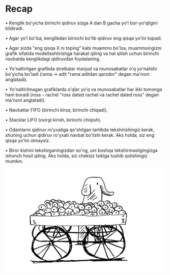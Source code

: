# Recap

• Kenglik boʻyicha birinchi qidiruv sizga A dan B gacha yoʻl bor-yoʻqligini bildiradi.

• Agar yo'l bo'lsa, kenglikdan birinchi bo'lib qidiruv eng qisqa yo'lni topadi.

• Agar sizda "eng qisqa X ni toping" kabi muammo bo'lsa, muammoingizni grafik sifatida modellashtirishga harakat qiling va hal qilish uchun birinchi navbatda kenglikdagi qidiruvdan foydalaning.

• Yo'naltirilgan grafikda strelkalar mavjud va munosabatlar o'q yo'nalishi bo'yicha bo'ladi (rama -> adit "rama aditdan qarzdor" degan ma'noni anglatadi).

• Yo'naltirilmagan grafiklarda o'qlar yo'q va munosabatlar har ikki tomonga ham boradi (ross - rachel "ross dated rachel va rachel dated ross" degan ma'noni anglatadi).

• Navbatlar FIFO (birinchi kirsa, birinchi chiqadi).

• Stacklar LIFO (oxirgi kirish, birinchi chiqish).

• Odamlarni qidiruv ro'yxatiga qo'shilgan tartibda tekshirishingiz kerak, shuning uchun qidiruv ro'yxati navbat bo'lishi kerak. Aks holda, siz eng qisqa yo'lni olmaysiz.

• Biror kishini tekshirganingizdan so'ng, uni boshqa tekshirmasligingizga ishonch hosil qiling. Aks holda, siz cheksiz tsiklga tushib qolishingiz mumkin.

![recap](image-38.png)